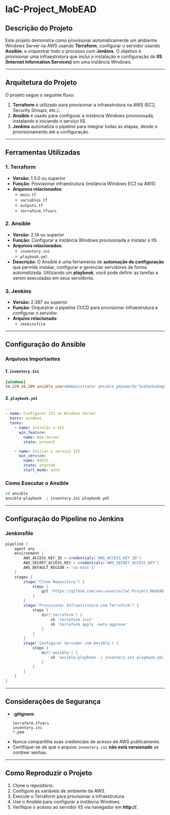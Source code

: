 
# **IaC-Project_MobEAD**

## **Descrição do Projeto**

Este projeto demonstra como provisionar automaticamente um ambiente Windows Server na AWS usando **Terraform**, configurar o servidor usando **Ansible**, e orquestrar todo o processo com **Jenkins**. O objetivo é provisionar uma infraestrutura que inclui a instalação e configuração do **IIS (Internet Information Services)** em uma instância Windows.

---

## **Arquitetura do Projeto**

O projeto segue o seguinte fluxo:
1. **Terraform** é utilizado para provisionar a infraestrutura na AWS (EC2, Security Groups, etc.).
2. **Ansible** é usado para configurar a instância Windows provisionada, instalando e iniciando o serviço IIS.
3. **Jenkins** automatiza o pipeline para integrar todas as etapas, desde o provisionamento até a configuração.

---

## **Ferramentas Utilizadas**

### **1. Terraform**
- **Versão:** 1.5.0 ou superior
- **Função:** Provisionar infraestrutura (instância Windows EC2 na AWS)
- **Arquivos relacionados**: 
  - `main.tf`
  - `variables.tf`
  - `outputs.tf`
  - `terraform.tfvars`

### **2. Ansible**
- **Versão:** 2.14 ou superior
- **Função:** Configurar a instância Windows provisionada e instalar o IIS
- **Arquivos relacionados**:
  - `inventory.ini`
  - `playbook.yml`
- **Descrição**:
  O Ansible é uma ferramenta de **automação de configuração** que permite instalar, configurar e gerenciar servidores de forma automatizada. Utilizando um **playbook**, você pode definir as tarefas a serem executadas em seus servidores.

### **3. Jenkins**
- **Versão:** 2.387 ou superior
- **Função:** Orquestrar o pipeline CI/CD para provisionar infraestrutura e configurar o servidor.
- **Arquivo relacionado**:
  - `Jenkinsfile`

---

## **Configuração do Ansible**

### **Arquivos Importantes**

#### **1. `inventory.ini`**
```ini
[windows]
34.229.16.209 ansible_user=Administrator ansible_password='SuaSenhaSegura123!' ansible_port=5986 ansible_connection=winrm ansible_winrm_server_cert_validation=ignore
```

#### **2. `playbook.yml`**
```yaml
---
- name: Configurar IIS no Windows Server
  hosts: windows
  tasks:
    - name: Instalar o IIS
      win_feature:
        name: Web-Server
        state: present

    - name: Iniciar o serviço IIS
      win_service:
        name: W3SVC
        state: started
        start_mode: auto
```

### **Como Executar o Ansible**
```bash
cd ansible
ansible-playbook -i inventory.ini playbook.yml
```

---

## **Configuração do Pipeline no Jenkins**

### **Jenkinsfile**
```groovy
pipeline {
    agent any
    environment {
        AWS_ACCESS_KEY_ID = credentials('AWS_ACCESS_KEY_ID')
        AWS_SECRET_ACCESS_KEY = credentials('AWS_SECRET_ACCESS_KEY')
        AWS_DEFAULT_REGION = 'us-east-1'
    }
    stages {
        stage('Clone Repository') {
            steps {
                git 'https://github.com/seu-usuario/IaC-Project_MobEAD.git'
            }
        }
        stage('Provisionar Infraestrutura com Terraform') {
            steps {
                dir('terraform') {
                    sh 'terraform init'
                    sh 'terraform apply -auto-approve'
                }
            }
        }
        stage('Configurar Servidor com Ansible') {
            steps {
                dir('ansible') {
                    sh 'ansible-playbook -i inventory.ini playbook.yml'
                }
            }
        }
    }
}
```

---

## **Considerações de Segurança**

- **.gitignore**:
  ```
  terraform.tfvars
  inventory.ini
  *.pem
  ```
- Nunca compartilhe suas credenciais de acesso da AWS publicamente.
- Certifique-se de que o arquivo `inventory.ini` **não está versionado** se contiver senhas.

---

## **Como Reproduzir o Projeto**

1. Clone o repositório.
2. Configure as variáveis de ambiente da AWS.
3. Execute o Terraform para provisionar a infraestrutura.
4. Use o Ansible para configurar a instância Windows.
5. Verifique o acesso ao servidor IIS via navegador em **http://<ip-publico>**.
